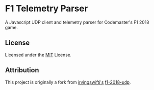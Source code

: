 # F1 Telemetry Parser

A Javascript UDP client and telemetry parser for Codemaster's F1 2018 game.

## License

Licensed under the [MIT](https://github.com/Microsoft/vscode/blob/master/LICENSE.txt) License.

## Attribution

This project is originally a fork from [irvingswiftj's](https://github.com/irvingswiftj) [f1-2018-udp](https://github.com/irvingswiftj/f1-2018-udp).
